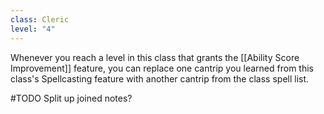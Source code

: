 ```yaml
---
class: Cleric
level: "4"
---
```


Whenever you reach a level in this class that grants the [[Ability Score Improvement]] feature, you can replace one cantrip you learned from this class's Spellcasting feature with another cantrip from the class spell list.

#TODO Split up joined notes?